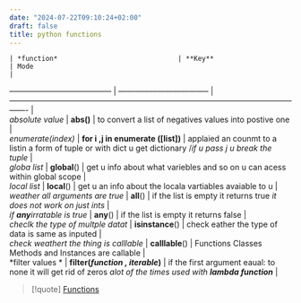 ```yaml
---
date: "2024-07-22T09:10:24+02:00"
draft: false
title: python functions
---
```


    | *function*                              | **Key**                             | Mode                                                                                                                |

————————————— \| ———————————– \| ——————————————————————————————————————-
\|  
*absolute value* \| **abs()** \| to convert a list of negatives values
into postive one \|  
*enumerate(index)* \| **for i ,j in enumerate (\[list\])** \| applaied
an counmt to a listin a form of tuple or with dict u get dictionary /*if
u pass j u break the tuple* \|  
*globa list* \| **global**() \| get u info about what variebles and so
on u can acess within global scope \|  
*local list* \| **local**() \| get u an info about the locala vartiables
avaiable to u \|  
*weather all arguments are true* \| **all**() \| if the list is empty it
returns true *it does not work on just ints* \|  
*if **any**irratable is true* \| **any**() \| if the list is empty it
returns false \|  
*checlk the type of multple datat* \| **isinstance**() \| check eather
the type of data is same as inputed \|  
*check weathert the thing is calllable* \| **calllable**() \| Functions
Classes Methods and Instances are callable \|  
*filter values * \| **filter(*function , iterable*)** \| if the first
argument eaual: to none it will get rid of zeros *alot of the times used
with* ***lambda function*** \|

> \[!quote\] [Functions](/scriptss/Functions)
